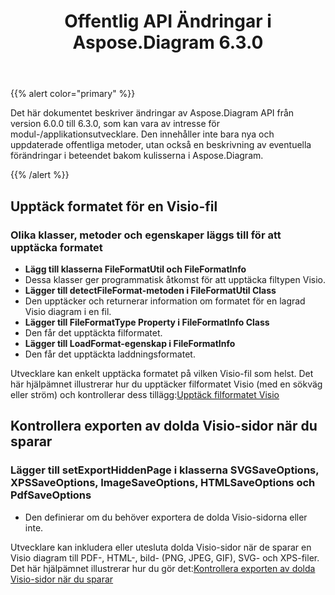﻿---
title: Offentlig API Ändringar i Aspose.Diagram 6.3.0
type: docs
weight: 40
url: /sv/java/public-api-changes-in-aspose-diagram-6-3-0/
---
{{% alert color="primary" %}} 

Det här dokumentet beskriver ändringar av Aspose.Diagram API från version 6.0.0 till 6.3.0, som kan vara av intresse för modul-/applikationsutvecklare. Den innehåller inte bara nya och uppdaterade offentliga metoder, utan också en beskrivning av eventuella förändringar i beteendet bakom kulisserna i Aspose.Diagram.

{{% /alert %}} 
## **Upptäck formatet för en Visio-fil**
### **Olika klasser, metoder och egenskaper läggs till för att upptäcka formatet**
- **Lägg till klasserna FileFormatUtil och FileFormatInfo** 
 - Dessa klasser ger programmatisk åtkomst för att upptäcka filtypen Visio.
- **Lägger till detectFileFormat-metoden i FileFormatUtil Class** 
 - Den upptäcker och returnerar information om formatet för en lagrad Visio diagram i en fil.
- **Lägger till FileFormatType Property i FileFormatInfo Class** 
 - Den får det upptäckta filformatet.
- **Lägger till LoadFormat-egenskap i FileFormatInfo** 
 - Den får det upptäckta laddningsformatet.

 Utvecklare kan enkelt upptäcka formatet på vilken Visio-fil som helst. Det här hjälpämnet illustrerar hur du upptäcker filformatet Visio (med en sökväg eller ström) och kontrollerar dess tillägg:[Upptäck filformatet Visio](/diagram/sv/java/introduction/#Introduction-DetecttheFormatofVisioFile)
## **Kontrollera exporten av dolda Visio-sidor när du sparar**
### **Lägger till setExportHiddenPage i klasserna SVGSaveOptions, XPSSaveOptions, ImageSaveOptions, HTMLSaveOptions och PdfSaveOptions**
- Den definierar om du behöver exportera de dolda Visio-sidorna eller inte.

 Utvecklare kan inkludera eller utesluta dolda Visio-sidor när de sparar en Visio diagram till PDF-, HTML-, bild- (PNG, JPEG, GIF), SVG- och XPS-filer. Det här hjälpämnet illustrerar hur du gör det:[Kontrollera exporten av dolda Visio-sidor när du sparar](/diagram/sv/java/set-orientation-and-control-the-export-of-hidden-visio-pages-on-saving/#control-the-export-of-hidden-visio-pages-on-saving)
